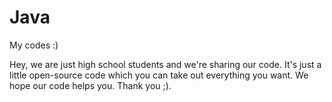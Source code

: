 # Java
My codes :)

Hey, we are just high school students and we're sharing our code. It's just a little open-source code which you can take out everything you want. We hope our code helps you. 
Thank you ;).
